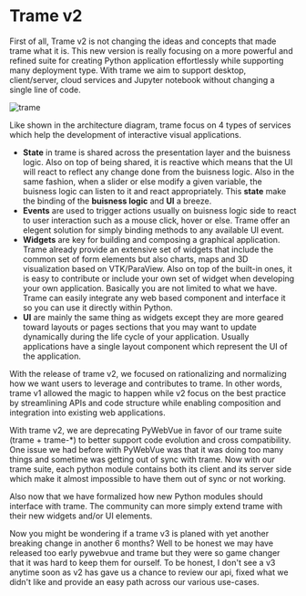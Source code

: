 # Trame v2

First of all, Trame v2 is not changing the ideas and concepts that made trame what it is. This new version is really focusing on a more powerful and refined suite for creating Python application effortlessly while supporting many deployment type. With trame we aim to support desktop, client/server, cloud services and Jupyter notebook without changing a single line of code.

![trame](/trame/images/trame-architecture.jpg)

Like shown in the architecture diagram, trame focus on 4 types of services which help the development of interactive visual applications.

- __State__ in trame is shared across the presentation layer and the buisness logic. Also on top of being shared, it is reactive which means that the UI will react to reflect any change done from the buisness logic. Also in the same fashion, when a slider or else modify a given variable, the buisness logic can listen to it and react appropriately. This __state__ make the binding of the **buisness logic** and **UI** a breeze.
- __Events__ are used to trigger actions usually on buisness logic side to react to user interaction such as a mouse click, hover or else. Trame offer an elegent solution for simply binding methods to any available UI event.
- __Widgets__ are key for building and composing a graphical application. Trame already provide an extensive set of widgets that include the common set of form elements but also charts, maps and 3D visualization based on VTK/ParaView. Also on top of the built-in ones, it is easy to contribute or include your own set of widget when developing your own application. Basically you are not limited to what we have. Trame can easily integrate any web based component and interface it so you can use it directly within Python.
- __UI__ are mainly the same thing as widgets except they are more geared toward layouts or pages sections that you may want to update dynamically during the life cycle of your application. Usually applications have a single layout component which represent the UI of the application.


With the release of trame v2, we focused on rationalizing and normalizing how we want users to leverage and contributes to trame. In other words, trame v1 allowed the magic to happen while v2 focus on the best practice by streamlining APIs and code structure while enabling composition and integration into existing web applications.

With trame v2, we are deprecating PyWebVue in favor of our trame suite (trame + trame-*) to better support code evolution and cross compatibility. One issue we had before with PyWebVue was that it was doing too many things and sometime was getting out of sync with trame. Now with our trame suite, each python module contains both its client and its server side which make it almost impossible to have them out of sync or not working.

Also now that we have formalized how new Python modules should interface with trame. The community can more simply extend trame with their new widgets and/or UI elements.

Now you might be wondering if a trame v3 is planed with yet another breaking change in another 6 months? Well to be honest we may have released too early pywebvue and trame but they were so game changer that it was hard to keep them for ourself. To be honest, I don't see a v3 anytime soon as v2 has gave us a chance to review our api, fixed what we didn't like and provide an easy path across our various use-cases.
